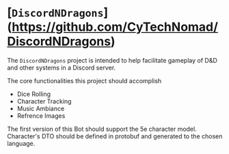 # [`DiscordNDragons`] (https://github.com/CyTechNomad/DiscordNDragons)

The `DiscordNDragons` project is intended to help facilitate gameplay 
of D&D and other systems in a Discord server.

The core functionalities this project should accomplish
- Dice Rolling
- Character Tracking
- Music Ambiance
- Refrence Images

The first version of this Bot should support the 5e character model.
Character's DTO should be defined in protobuf and generated to the 
chosen language.


